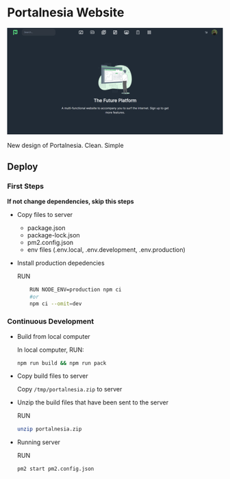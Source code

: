 # Portalnesia Website

![Portalnesia](/public/image/screenshot.png)

New design of Portalnesia. Clean. Simple

## Deploy

### First Steps

**If not change dependencies, skip this steps**

- Copy files to server

    - package.json
    - package-lock.json
    - pm2.config.json
    - env files (.env.local, .env.development, .env.production)


- Install production depedencies

    RUN
    
    ```bash
        RUN NODE_ENV=production npm ci
        #or
        npm ci --omit=dev
    ```


### Continuous Development

- Build from local computer

    In local computer, RUN: 

    ```bash
    npm run build && npm run pack
    ```
 
- Copy build files to server

    Copy `/tmp/portalnesia.zip` to server

- Unzip the build files that have been sent to the server

    RUN

    ```bash
    unzip portalnesia.zip
    ```

- Running server

    RUN
    
    ```bash
    pm2 start pm2.config.json
    ```
